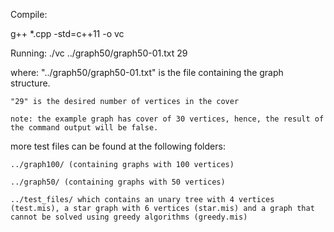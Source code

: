 Compile:

g++ *.cpp -std=c++11 -o vc

Running:
./vc ../graph50/graph50-01.txt 29

where:
	"../graph50/graph50-01.txt" is the file containing the graph structure.

	"29" is the desired number of vertices in the cover

	note: the example graph has cover of 30 vertices, hence, the result of the command output will be false.

more test files can be found at the following folders:

	../graph100/ (containing graphs with 100 vertices)

	../graph50/ (containing graphs with 50 vertices)
	
	../test_files/ which contains an unary tree with 4 vertices (test.mis), a star graph with 6 vertices (star.mis) and a graph that cannot be solved using greedy algorithms (greedy.mis)
